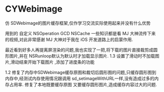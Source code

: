 # CYWebimage
仿 SDWebimage的图片缓存框架,仅作学习交流实际使用起来并没有什么优势

用到的 自定义 NSOperation GCD NSCache 一些知识都是看 MJ 大神流传下来的视频,对此非常感谢 MJ 大神对于我在 iOS 开发道路上的启蒙作用.


最近看到好多人再提离屏渲染的问题,我也实现了一把,将下载的图片直接裁剪成圆形图片,并在 NSRunloop默认为默认时才加载显示图片.
1.3 设置了滑动时不加载图片,滑动结束开始下载图片 ,添加了进度条的功能

1.2 修复了内存中SDWebimage缓存原图和裁切后圆形图的问题,只缓存圆形图到内存中,经测试内存使用情况跟调用 sd_setimageWithURL一样,没有造成过多的内存占用率.
修复了本地既要缓存原图 又要缓存圆形图片,造成缓存内容过大的问题.

